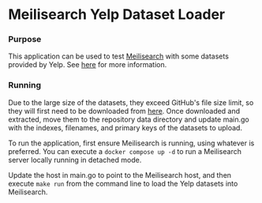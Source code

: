 # Meilisearch Yelp Dataset Loader

### Purpose

This application can be used to test [Meilisearch](https://www.meilisearch.com/docs) with some datasets provided by
Yelp. See [here](https://www.yelp.com/dataset) for more information.

### Running

Due to the large size of the datasets, they exceed GitHub's file size limit, so they will first need to be downloaded
from [here](https://www.yelp.com/dataset/download). Once downloaded and extracted, move them to the repository data
directory and update main.go with the indexes, filenames, and primary keys of the datasets to upload.

To run the application, first ensure Meilisearch is running, using whatever is preferred. You can execute
a `docker compose up -d` to run a Meilisearch server locally running in detached mode.

Update the host in main.go to point to the Meilisearch host, and then execute `make run` from the command line to load
the Yelp datasets into Meilisearch.